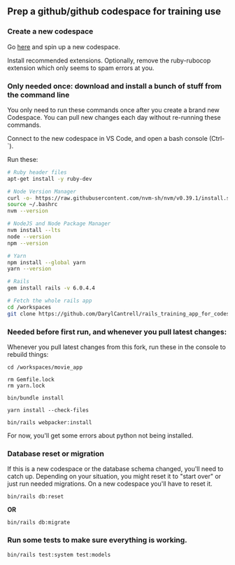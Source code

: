 ## Prep a github/github codespace for training use

### Create a new codespace

Go [here](https://github.com/github/github/codespaces) and spin up a new codespace.

Install recommended extensions. Optionally, remove the ruby-rubocop extension which only seems to spam errors at you.

### Only needed once: download and install a bunch of stuff from the command line

You only need to run these commands once after you create a brand new Codespace. You can pull new changes each day without re-running these commands.

Connect to the new codespace in VS Code, and open a bash console (Ctrl-`).

Run these:

``` sh
# Ruby header files
apt-get install -y ruby-dev

# Node Version Manager
curl -o- https://raw.githubusercontent.com/nvm-sh/nvm/v0.39.1/install.sh | bash
source ~/.bashrc
nvm --version

# NodeJS and Node Package Manager
nvm install --lts
node --version
npm --version

# Yarn
npm install --global yarn
yarn --version

# Rails
gem install rails -v 6.0.4.4

# Fetch the whole rails app
cd /workspaces
git clone https://github.com/DarylCantrell/rails_training_app_for_codespace.git movie_app
```

### Needed before first run, and whenever you pull latest changes:

Whenever you pull latest changes from this fork, run these in the console to rebuild things:

```
cd /workspaces/movie_app

rm Gemfile.lock
rm yarn.lock

bin/bundle install

yarn install --check-files

bin/rails webpacker:install
```

For now, you'll get some errors about python not being installed.

### Database reset or migration

If this is a new codespace or the database schema changed, you'll need to catch up. Depending on your situation, you might reset it to "start over" or just run needed migrations. On a new codespace you'll have to reset it.

```
bin/rails db:reset
```
**OR**
```
bin/rails db:migrate
```

### Run some tests to make sure everything is working.

```
bin/rails test:system test:models
```
